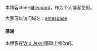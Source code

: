 

本博客clone自[leopard](http://baixin.io)，作为个人博客使用。

大家可以访问域名：[entespace](http://entespace.com "httP://entespace.com")
#### 感谢   

本博客在[Vno Jekyll](https://github.com/onevcat/vno-jekyll)基础上修改的。  